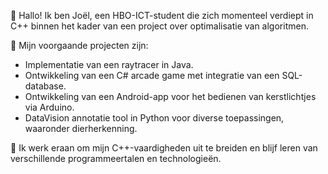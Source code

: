 👋 Hallo! Ik ben Joël, een HBO-ICT-student die zich momenteel verdiept 
in C++ binnen het kader van een project over optimalisatie van algoritmen.

🌱 Mijn voorgaande projecten zijn:
- Implementatie van een raytracer in Java.
- Ontwikkeling van een C# arcade game met integratie van een SQL-database.
- Ontwikkeling van een Android-app voor het bedienen van kerstlichtjes via Arduino.
- DataVision annotatie tool in Python voor diverse toepassingen, waaronder dierherkenning.

🚀 Ik werk eraan om mijn C++-vaardigheden uit te breiden en 
blijf leren van verschillende programmeertalen en technologieën. 
